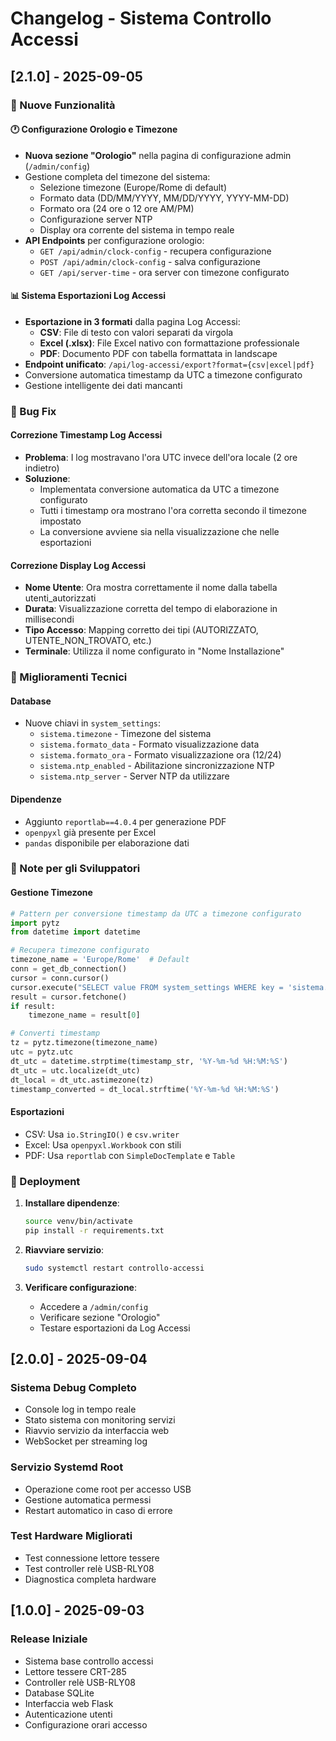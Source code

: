 # Changelog - Sistema Controllo Accessi

## [2.1.0] - 2025-09-05

### 🎉 Nuove Funzionalità

#### 🕐 Configurazione Orologio e Timezone
- **Nuova sezione "Orologio"** nella pagina di configurazione admin (`/admin/config`)
- Gestione completa del timezone del sistema:
  - Selezione timezone (Europe/Rome di default)
  - Formato data (DD/MM/YYYY, MM/DD/YYYY, YYYY-MM-DD)  
  - Formato ora (24 ore o 12 ore AM/PM)
  - Configurazione server NTP
  - Display ora corrente del sistema in tempo reale
- **API Endpoints** per configurazione orologio:
  - `GET /api/admin/clock-config` - recupera configurazione
  - `POST /api/admin/clock-config` - salva configurazione
  - `GET /api/server-time` - ora server con timezone configurato

#### 📊 Sistema Esportazioni Log Accessi
- **Esportazione in 3 formati** dalla pagina Log Accessi:
  - **CSV**: File di testo con valori separati da virgola
  - **Excel (.xlsx)**: File Excel nativo con formattazione professionale
  - **PDF**: Documento PDF con tabella formattata in landscape
- **Endpoint unificato**: `/api/log-accessi/export?format={csv|excel|pdf}`
- Conversione automatica timestamp da UTC a timezone configurato
- Gestione intelligente dei dati mancanti

### 🐛 Bug Fix

#### Correzione Timestamp Log Accessi
- **Problema**: I log mostravano l'ora UTC invece dell'ora locale (2 ore indietro)
- **Soluzione**: 
  - Implementata conversione automatica da UTC a timezone configurato
  - Tutti i timestamp ora mostrano l'ora corretta secondo il timezone impostato
  - La conversione avviene sia nella visualizzazione che nelle esportazioni

#### Correzione Display Log Accessi
- **Nome Utente**: Ora mostra correttamente il nome dalla tabella utenti_autorizzati
- **Durata**: Visualizzazione corretta del tempo di elaborazione in millisecondi
- **Tipo Accesso**: Mapping corretto dei tipi (AUTORIZZATO, UTENTE_NON_TROVATO, etc.)
- **Terminale**: Utilizza il nome configurato in "Nome Installazione"

### 🔧 Miglioramenti Tecnici

#### Database
- Nuove chiavi in `system_settings`:
  - `sistema.timezone` - Timezone del sistema
  - `sistema.formato_data` - Formato visualizzazione data
  - `sistema.formato_ora` - Formato visualizzazione ora (12/24)
  - `sistema.ntp_enabled` - Abilitazione sincronizzazione NTP
  - `sistema.ntp_server` - Server NTP da utilizzare

#### Dipendenze
- Aggiunto `reportlab==4.0.4` per generazione PDF
- `openpyxl` già presente per Excel
- `pandas` disponibile per elaborazione dati

### 📝 Note per gli Sviluppatori

#### Gestione Timezone
```python
# Pattern per conversione timestamp da UTC a timezone configurato
import pytz
from datetime import datetime

# Recupera timezone configurato
timezone_name = 'Europe/Rome'  # Default
conn = get_db_connection()
cursor = conn.cursor()
cursor.execute("SELECT value FROM system_settings WHERE key = 'sistema.timezone'")
result = cursor.fetchone()
if result:
    timezone_name = result[0]

# Converti timestamp
tz = pytz.timezone(timezone_name)
utc = pytz.utc
dt_utc = datetime.strptime(timestamp_str, '%Y-%m-%d %H:%M:%S')
dt_utc = utc.localize(dt_utc)
dt_local = dt_utc.astimezone(tz)
timestamp_converted = dt_local.strftime('%Y-%m-%d %H:%M:%S')
```

#### Esportazioni
- CSV: Usa `io.StringIO()` e `csv.writer`
- Excel: Usa `openpyxl.Workbook` con stili
- PDF: Usa `reportlab` con `SimpleDocTemplate` e `Table`

### 🚀 Deployment

1. **Installare dipendenze**:
   ```bash
   source venv/bin/activate
   pip install -r requirements.txt
   ```

2. **Riavviare servizio**:
   ```bash
   sudo systemctl restart controllo-accessi
   ```

3. **Verificare configurazione**:
   - Accedere a `/admin/config`
   - Verificare sezione "Orologio"
   - Testare esportazioni da Log Accessi

## [2.0.0] - 2025-09-04

### Sistema Debug Completo
- Console log in tempo reale
- Stato sistema con monitoring servizi
- Riavvio servizio da interfaccia web
- WebSocket per streaming log

### Servizio Systemd Root
- Operazione come root per accesso USB
- Gestione automatica permessi
- Restart automatico in caso di errore

### Test Hardware Migliorati  
- Test connessione lettore tessere
- Test controller relè USB-RLY08
- Diagnostica completa hardware

## [1.0.0] - 2025-09-03

### Release Iniziale
- Sistema base controllo accessi
- Lettore tessere CRT-285  
- Controller relè USB-RLY08
- Database SQLite
- Interfaccia web Flask
- Autenticazione utenti
- Configurazione orari accesso